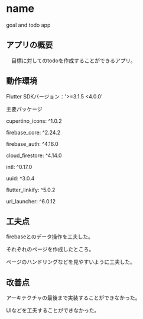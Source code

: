 # name

goal and todo app

## アプリの概要
　目標に対してのtodoを作成することができるアプリ。

## 動作環境
Flutter SDKバージョン：'>=3.1.5 <4.0.0'

主要パッケージ

cupertino_icons: ^1.0.2

firebase_core: ^2.24.2

firebase_auth: ^4.16.0

cloud_firestore: ^4.14.0

intl: ^0.17.0

uuid: ^3.0.4

flutter_linkify: ^5.0.2

url_launcher: ^6.0.12


## 工夫点
firebaseとのデータ操作を工夫した。

それぞれのページを作成したところ。

ページのハンドリングなどを見やすいように工夫した。

## 改善点

アーキテクチャの最後まで実装することができなかった。

UIなどを工夫することができなかった。